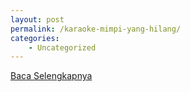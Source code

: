 ```yaml
---
layout: post
permalink: /karaoke-mimpi-yang-hilang/
categories:
    - Uncategorized
---
```


[Baca Selengkapnya](/09)